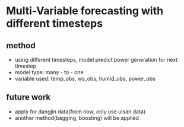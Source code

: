 # Multi-Variable forecasting with different timesteps
## method
- using different timesteps, model predict power generation for next timestep
- model type: many - to - one
- variable used: temp_obs, ws_obs, humid_obs, power_obs

## future work
- apply for dangjin data(from now, only use ulsan data)
- another method(bagging, boosting) will be applied
